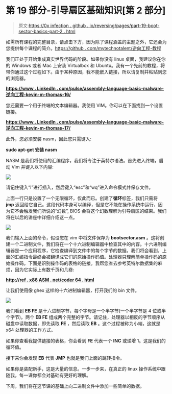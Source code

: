 # 第 19 部分-引导扇区基础知识[第 2 部分]

> 原文:[https://0x infection . github . io/reversing/pages/part-19-boot-sector-basics-part-2 . html](https://0xinfection.github.io/reversing/pages/part-19-boot-sector-basics-part-2.html)

如需所有课程的完整目录，请点击下方，因为除了课程涵盖的主题之外，它还会为您提供每个课程的简介。[https://github . com/mytechnotalent/逆向工程-教程](https://github.com/mytechnotalent/Reverse-Engineering-Tutorial)

我们正处于开始集成真实世界代码的阶段。如果你没有 linux 桌面，我建议你在你的 Windows 或者 Mac 上安装 Virtualbox 和 Ubuntu。我有一个先前的教程，将带你通过这个过程如下。由于某种原因，我不能嵌入链接，所以请复制并粘贴到您的浏览器。

**[https://www . LinkedIn . com/pulse/assembly-language-basic-malware-逆向工程-kevin-m-thomas-16/](https://www.linkedin.com/pulse/assembly-language-basic-malware-reverse-engineering-kevin-m-thomas-16/)**

您还需要一个用于终端的文本编辑器。我使用 VIM。你可以在下面找到一个设置链接。

**[https://www . LinkedIn . com/pulse/assembly-language-basic-malware-逆向工程-kevin-m-thomas-17/](https://www.linkedin.com/pulse/assembly-language-basic-malware-reverse-engineering-kevin-m-thomas-17/)**

此外，您必须安装 nasm，因此您只需键入:

**sudo apt-get 安装 nasm**

NASM 是我们将使用的汇编程序，我们将专注于英特尔语法。首先进入终端，启动 Vim 并键入以下内容:

![](../Images/716371cec8e1fad9b749896d01b87b24.png)

请记住键入“I”进行插入，然后键入“esc”和“wq”进入命令模式并保存文件。

上面一行只是设置了一个无限循环，仅此而已。创建了**循环**标签，我们只需将 **jmp** 返回给它自己。这段代码本身可以编译，但是它不能在操作系统中运行，因为它不会触发我们所说的“幻数”, BIOS 会将这个幻数理解为引导扇区的结束。我们将在以后的讲座中详细介绍这一点。

![](../Images/c71ebef6c820b79cef04b8b08acb95e9.png)

我们输入上面的命令，假设您在 vim 中将文件保存为 **bootsector.asm** 。这将创建一个二进制文件，我们将在一个十六进制编辑器中检查其中的内容。十六进制编辑器是一个应用程序，它检查编译到文件中的每个字节的数据。我们将会看到，上面的汇编指令最终会被翻译成它们的原始操作码值。处理器只理解简单操作码的原始操作码。下面是识别操作码的表格的链接。我帮您省去参考英特尔数据集的麻烦，因为它实际上有数千页和几卷:

**[http://ref . x86 ASM . net/coder 64 . html](http://ref.x86asm.net/coder64.html)**

让我们使用像 ghex 这样的十六进制编辑器，打开我们的 bin 文件。

![](../Images/ab160304a9fe7e51d07a451eafce952b.png)

我们看到 **EB FE** 是十六进制字节，每个字母是一个半字节(一个半字节是 4 位或半个字节)。两个 **EB FE** 组成两个完整的字节。请记住，处理器以相反的字节顺序从磁盘中读取数据，即先读取 **FE** ，然后读取 **EB** 。这个过程被称为小端，这就是 x64 处理器的工作方式。

如果你查看我提供链接的表格，你会看到 **FE** 代表一个 **INC** 或递增 1。这是我们的循环值。

接下来你会发现 **EB** 代表 **JMP** 也就是我们上面的跳转指令。

如果你是装配新手，这是大量的信息。一步一步来，在真正的 linux 操作系统中跟随我，每一课你都会对基础有更好的理解。

下周，我们将在这节课的基础上向二进制文件中添加一些简单的数据。